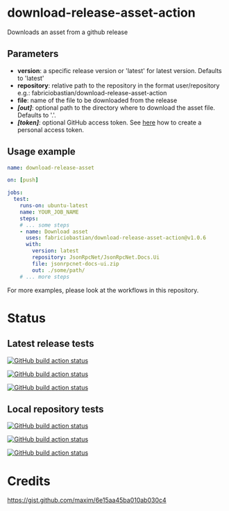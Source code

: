 # download-release-asset-action
Downloads an asset from a github release

## Parameters

- **version**: a specific release version or 'latest' for latest version. Defaults to 'latest'
- **repository**: relative path to the repository in the format user/repository e.g.: fabriciobastian/download-release-asset-action
- **file**: name of the file to be downloaded from the release
- _**[out]**_: optional path to the directory where to download the asset file. Defaults to '.'.
- _**[token]**_: optional GitHub access token. See [here](https://help.github.com/en/github/authenticating-to-github/creating-a-personal-access-token-for-the-command-line) how to create a personal access token.

## Usage example

```yml
name: download-release-asset

on: [push]

jobs:
  test:
    runs-on: ubuntu-latest
    name: YOUR_JOB_NAME
    steps:
    # ... some steps
    - name: Download asset
      uses: fabriciobastian/download-release-asset-action@v1.0.6
      with:
        version: latest
        repository: JsonRpcNet/JsonRpcNet.Docs.Ui
        file: jsonrpcnet-docs-ui.zip
        out: ./some/path/
    # ... more steps
```

For more examples, please look at the workflows in this repository.

# Status

## Latest release tests

[![GitHub build action status](https://github.com/fabriciobastian/download-release-asset-action/workflows/test-latest-release-public/badge.svg)](https://github.com/fabriciobastian/download-release-asset-action/actions)

[![GitHub build action status](https://github.com/fabriciobastian/download-release-asset-action/workflows/test-latest-release-private/badge.svg)](https://github.com/fabriciobastian/download-release-asset-action/actions)

[![GitHub build action status](https://github.com/fabriciobastian/download-release-asset-action/workflows/test-latest-release-public-out/badge.svg)](https://github.com/fabriciobastian/download-release-asset-action/actions)

## Local repository tests

[![GitHub build action status](https://github.com/fabriciobastian/download-release-asset-action/workflows/test-local-public/badge.svg)](https://github.com/fabriciobastian/download-release-asset-action/actions)

[![GitHub build action status](https://github.com/fabriciobastian/download-release-asset-action/workflows/test-local-private/badge.svg)](https://github.com/fabriciobastian/download-release-asset-action/actions)

[![GitHub build action status](https://github.com/fabriciobastian/download-release-asset-action/workflows/test-local-public-out/badge.svg)](https://github.com/fabriciobastian/download-release-asset-action/actions)

# Credits
https://gist.github.com/maxim/6e15aa45ba010ab030c4
